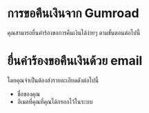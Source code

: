 # การขอคืนเงินจาก Gumroad

คุณสามารถยื่นคำร้องขอการคืนเงินได้ง่ายๆ ตามขั้นตอนต่อไปนี้

# ยื่นคำร้องขอคืนเงินด้วย email

โดยคุณจำเป็นต้องส่งรายละเอียดดังต่อไปนี้
- ชื่อของคุณ
- อีเมลที่คุณที่คุณได้กรอกไว้ในระบบ
